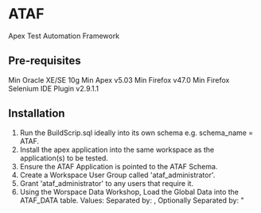# ATAF
Apex Test Automation Framework


Pre-requisites
--------------
Min Oracle XE/SE 10g
Min Apex v5.03 
Min Firefox v47.0
Min Firefox Selenium IDE Plugin v2.9.1.1


Installation
------------
1.  Run the BuildScrip.sql ideally into its own schema e.g. schema_name = ATAF.
2.  Install the apex application into the same workspace as the application(s) to be tested.
3.  Ensure the ATAF Application is pointed to the ATAF Schema.
4.  Create a Workspace User Group called 'ataf_administrator'.
5.  Grant 'ataf_administrator' to any users that require it.
6.  Using the Worspace Data Workshop, Load the Global Data into the ATAF_DATA table.
    Values: 
	  Separated by: , 
	  Optionally Separated by: "